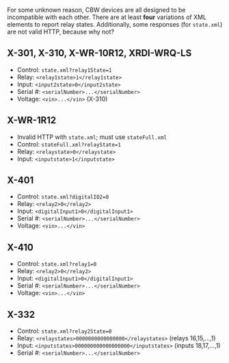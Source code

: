 For some unknown reason, CBW devices are all designed to be incompatible with
each other.  There are at least __four__ variations of XML elements to report
relay states.  Additionally, some responses (for `state.xml`) are not valid
HTTP, because why not?

## X-301, X-310, X-WR-10R12, XRDI-WRQ-LS

- Control: `state.xml?relay1State=1`
- Relay: `<relay1state>1</relay1state>`
- Input: `<input2state>0</input2state>`
- Serial #: `<serialNumber>...</serialNumber>`
- Voltage: `<vin>...</vin>` (X-310)

## X-WR-1R12

- Invalid HTTP with `state.xml`; must use `stateFull.xml`
- Control: `stateFull.xml?relayState=1`
- Relay: `<relaystate>0</relaystate>`
- Input: `<inputstate>1</inputstate>`

## X-401

- Control: `state.xml?digitalIO2=0`
- Relay: `<relay2>0</relay2>`
- Input: `<digitalInput1>0</digitalInput1>`
- Serial #: `<serialNumber>...</serialNumber>`
- Voltage: `<vin>...</vin>`

## X-410

- Control: `state.xml?relay1=0`
- Relay: `<relay2>0</relay2>`
- Input: `<digitalInput1>0</digitalInput1>`
- Serial #: `<serialNumber>...</serialNumber>`
- Voltage: `<vin>...</vin>`

## X-332

- Control: `state.xml?relay2State=0`
- Relay: `<relaystates>0000000000000000</relaystates>` (relays 16,15,...,1)
- Input: `<inputstates>000000000000000000</inputstates>` (inputs 18,17,...,1)
- Serial #: `<serialNumber>...</serialNumber>`
